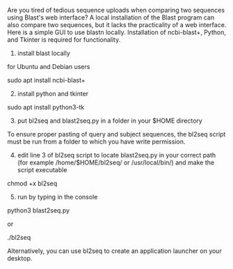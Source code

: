 Are you tired of tedious sequence uploads when comparing two sequences using Blast's web interface? A local installation of the Blast program can also compare two sequences, but it lacks the practicality of a web interface. Here is a simple GUI to use blastn locally. Installation of ncbi-blast+, Python, and Tkinter is required for functionality.

1. install blast locally

for Ubuntu and Debian users

sudo apt install ncbi-blast+

2. install python and tkinter

sudo apt install python3-tk

3. put bl2seq and blast2seq.py in a folder in your $HOME directory

To ensure proper pasting of query and subject sequences, the bl2seq script must be run from a folder to which you have write permission.

4. edit line 3 of bl2seq script to locate blast2seq.py in your correct path (for example /home/$HOME/bl2seq/ or /usr/local/bin/) and make the script executable

chmod +x bl2seq

5. run by typing in the console

python3 blast2seq.py

or

./bl2seq

Alternatively, you can use bl2seq to create an application launcher on your desktop.
